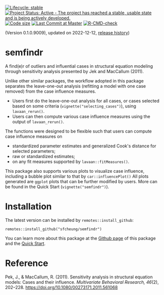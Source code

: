 <!-- badges: start -->
[![Lifecycle: stable](https://img.shields.io/badge/lifecycle-stable-brightgreen.svg)](https://lifecycle.r-lib.org/articles/stages.html#stable)
[![Project Status: Active - The project has reached a stable, usable state and is being actively developed.](https://www.repostatus.org/badges/latest/active.svg)](https://www.repostatus.org/#active)
[![Code size](https://img.shields.io/github/languages/code-size/sfcheung/semfindr.svg)](https://github.com/sfcheung/semfindr)
[![Last Commit at Master](https://img.shields.io/github/last-commit/sfcheung/semfindr.svg)](https://github.com/sfcheung/semfindr/commits/master)
[![R-CMD-check](https://github.com/sfcheung/semfindr/actions/workflows/R-CMD-check.yaml/badge.svg)](https://github.com/sfcheung/semfindr/actions/workflows/R-CMD-check.yaml)
<!-- badges: end -->

(Version 0.1.0.9009), updated on 2022-12-12, [release history](https://sfcheung.github.io/semfindr/news/index.html))

# semfindr

A find(e)r of outliers and influential cases in structural equation modeling
through sensitivity analysis presented by Jek and MacCallum (2011).

Unlike other similar
packages, the workflow adopted in this package separates the leave-one-out
analysis (refitting a model with one case removed) from the case influence
measures.

- Users first do the leave-one-out analysis for all cases, or
cases selected based on some criteria (`vignette("selecting_cases")`), using
`lavaan_rerun()`.
- Users can then compute various case influence measures
using the output of `lavaan_rerun()`.

The functions were designed to be flexible
such that users can compute case influence measures on

- standardized parameter estimates and generalized Cook's distance for
  selected parameters;
- raw or standardized estimates;
- on any fit measures supported by `lavaan::fitMeasures()`.

This package also supports various plots to visualize
case influence, including a bubble plot similar to that by `car::influencePlot()`
All plots generated are `ggplot` plots that can be further modified by users.
More can be found in the Quick Start (`vignette("semfindr")`).

# Installation

The latest version can be installed by `remotes::install_github`:

```
remotes::install_github("sfcheung/semfindr")
```

You can learn more about this package at the
[Github page](https://sfcheung.github.io/semfindr/) of this
package and the
[Quick Start](https://sfcheung.github.io/semfindr/articles/semfindr.html).

# Reference

Pek, J., & MacCallum, R. (2011). Sensitivity analysis in structural equation
models: Cases and their influence. *Multivariate Behavioral Research, 46*(2),
202–228. https://doi.org/10.1080/00273171.2011.561068
